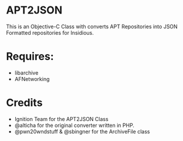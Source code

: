 # APT2JSON
This is an Objective-C Class with converts APT Repositories into JSON Formatted repositories for Insidious.

# Requires:
* libarchive
* AFNetworking

# Credits
* Ignition Team for the APT2JSON Class
* @alticha for the original converter written in PHP.
* @pwn20wndstuff & @sbingner for the ArchiveFile class
